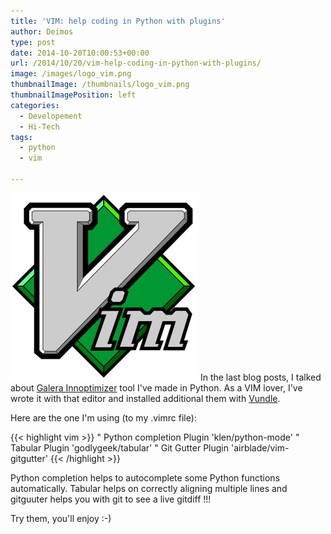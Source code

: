```yaml
---
title: 'VIM: help coding in Python with plugins'
author: Deimos
type: post
date: 2014-10-20T10:00:53+00:00
url: /2014/10/20/vim-help-coding-in-python-with-plugins/
image: /images/logo_vim.png
thumbnailImage: /thumbnails/logo_vim.png
thumbnailImagePosition: left
categories:
  - Developement
  - Hi-Tech
tags:
  - python
  - vim

---
```

![Vim-editor_logo](/images/logo_vim.png)
In the last blog posts, I talked about [Galera Innoptimizer](http://blog.deimos.fr/2014/10/08/galera-innoptimizer-now-support-tables-partition/) tool I've made in Python. As a VIM lover, I've wrote it with that editor and installed additional them with [Vundle](https://github.com/gmarik/Vundle.vim).

Here are the one I'm using (to my .vimrc file):

{{< highlight vim >}}
" Python completion
Plugin 'klen/python-mode'
" Tabular
Plugin 'godlygeek/tabular'
" Git Gutter
Plugin 'airblade/vim-gitgutter'
{{< /highlight >}}

Python completion helps to autocomplete some Python functions automatically. Tabular helps on correctly aligning multiple lines and gitguuter helps you with git to see a live gitdiff !!!

Try them, you'll enjoy :-)